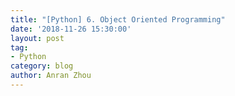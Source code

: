 ```yaml
---
title: "[Python] 6. Object Oriented Programming"
date: '2018-11-26 15:30:00'
layout: post
tag:
- Python
category: blog
author: Anran Zhou
---
```


